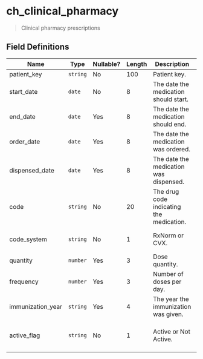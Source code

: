 # ch_clinical_pharmacy

> Clinical pharmacy prescriptions
> 

## Field Definitions

| Name | Type | Nullable? | Length | Description | Values |
| --- | --- | --- | --- | --- | --- |
| patient_key | `string` | No | 100 | Patient key. |  |
| start_date | `date` | No | 8 | The date the medication should start. | `YYYYMMDD` |
| end_date | `date` | Yes | 8 | The date the medication should end. | `YYYYMMDD` |
| order_date | `date` | Yes | 8 | The date the medication was ordered. | `YYYYMMDD` |
| dispensed_date | `date` | Yes | 8 | The date the medication was dispensed. | `YYYYMMDD` |
| code | `string` | No | 20 | The drug code indicating the medication. |  |
| code_system | `string` | No | 1 | RxNorm or CVX. | `R` = RxNorm, `C` = CVX |
| quantity | `number` | Yes | 3 | Dose quantity. |  |
| frequency | `number` | Yes | 3 | Number of doses per day. |  |
| immunization_year | `string` | Yes | 4 | The year the immunization was given. |  |
| active_flag | `string` | No | 1 | Active or Not Active. | `1` = Active, `0` = Not Active |